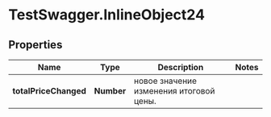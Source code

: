 # TestSwagger.InlineObject24

## Properties

Name | Type | Description | Notes
------------ | ------------- | ------------- | -------------
**totalPriceChanged** | **Number** | новое значение изменения итоговой цены. | 


